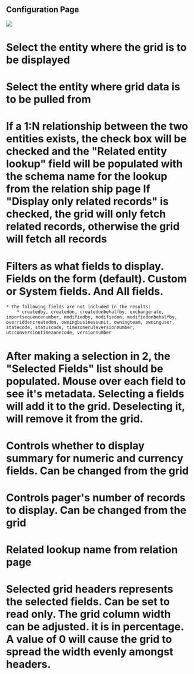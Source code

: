 ## Configuration Page

<p><img src="https://github.com/mehrgithub/dcrmeg/raw/master/docs/Configuration%20Page_Config.PNG" /></p>

# Select the entity where the grid is to be displayed
# Select the entity where grid data is to be pulled from
# If a 1:N relationship between the two entities exists, the check box will be checked and the "Related entity lookup" field will be populated with the schema name for the lookup from the relation ship page If "Display only related records" is checked, the grid will only fetch related records, otherwise the grid will fetch all records
# Filters as what fields to display. Fields on the form (default). Custom or System fields. And All fields.
	* The following fields are not included in the results:
		* createdby, createdon, createdonbehalfby, exchangerate, importsequencenumber, modifiedby, modifiedon, modifiedonbehalfby, overriddencreatedon, owningbusinessunit, owningteam, owninguser, statecode, statuscode, timezoneruleversionnumber, utcconversiontimezonecode, versionnumber
# After making a selection in 2, the "Selected Fields" list should be populated. Mouse over each field to see it's metadata. Selecting a fields will add it to the grid. Deselecting it, will remove it from the grid.
# Controls whether to display summary for numeric and currency fields. Can be changed from the grid
# Controls pager's number of records to display. Can be changed from the grid
# Related lookup name from relation page
# Selected grid headers represents the selected fields. Can be set to read only. The grid column width can be adjusted. it is in percentage. A value of 0 will cause the grid to spread the width evenly amongst headers.

